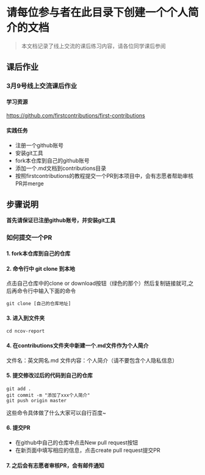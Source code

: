 # 请每位参与者在此目录下创建一个个人简介的文档

> 本文档记录了线上交流的课后练习内容，请各位同学课后参阅

## 课后作业
### 3月9号线上交流课后作业
#### 学习资源
https://github.com/firstcontributions/first-contributions

#### 实践任务
- 注册一个github账号
- 安装git工具
- fork本仓库到自己的github账号
- 添加一个.md文档到contributions目录
- 按照firstcontributions的教程提交一个PR到本项目中，会有志愿者帮助审核PR并merge

## 步骤说明

**首先请保证已注册github账号，并安装git工具**

### 如何提交一个PR
#### 1. fork本仓库到自己的仓库
#### 2. 命令行中 git clone 到本地
点击自己仓库中的clone or download按钮（绿色的那个）然后复制链接就可,之后再命令行中输入下面的命令

    git clone [自己的仓库地址]
#### 3. 进入到文件夹
```
cd ncov-report
```
#### 4. 在contributions文件夹中新建一个.md文件作为个人简介
文件名：英文网名.md
文件内容：个人简介（请不要包含个人隐私信息）
#### 5. 提交修改过后的代码到自己的仓库
```
git add .     
git commit -m "添加了xxx个人简介"
git push origin master
```
这些命令具体做了什么大家可以自行百度~
#### 6. 提交PR
- 在github中自己的仓库中点击New pull request按钮
- 在新页面中填写相应的信息，点击create pull request提交PR
#### 7. 之后会有志愿者审核PR，会有邮件通知
